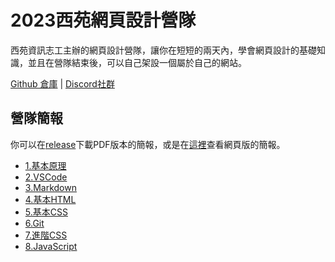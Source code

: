 # 2023西苑網頁設計營隊

西苑資訊志工主辦的網頁設計營隊，讓你在短短的兩天內，學會網頁設計的基礎知識，並且在營隊結束後，可以自己架設一個屬於自己的網站。

[Github 倉庫](https://github.com/SYSH-Tech-Volunteer/Web-Design-Camp) | [Discord社群](https://discord.gg/Awwasw45Gc)

## 營隊簡報

你可以在[release](https://github.com/SYSH-Tech-Volunteer/Web-Design-Camp/releases/tag/%E7%AC%AC%E4%B8%80%E5%A4%A9)下載PDF版本的簡報，或是在[這裡]()查看網頁版的簡報。

* [1.基本原理](教學簡報/1.基本原理.md)
* [2.VSCode](教學簡報/2.VSCode.md)
* [3.Markdown](教學簡報/3.Markdown.md)
* [4.基本HTML](教學簡報/4.基本HTML.md)
* [5.基本CSS](教學簡報/5.基本CSS.md)
* [6.Git](教學簡報/6.Git.md)
* [7.進階CSS](教學簡報/7.進階CSS.md)
* [8.JavaScript](8.JavaScript.md)
